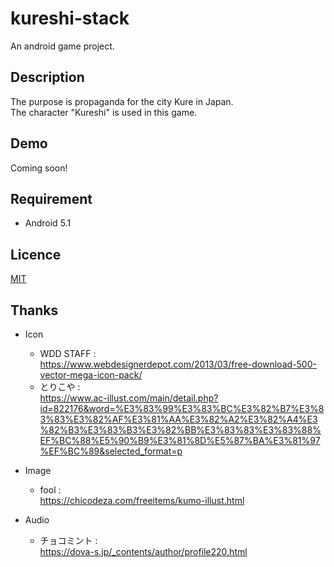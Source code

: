 # kureshi-stack

An android game project.  

## Description
The purpose is propaganda for the city Kure in Japan.  
The character "Kureshi" is used in this game.  

## Demo
Coming soon!

## Requirement
* Android 5.1

## Licence
[MIT](https://github.com/tcnksm/tool/blob/master/LICENCE)  

## Thanks
* Icon
    *  WDD STAFF :  
     https://www.webdesignerdepot.com/2013/03/free-download-500-vector-mega-icon-pack/
    * とりこや :   
     https://www.ac-illust.com/main/detail.php?id=822176&word=%E3%83%99%E3%83%BC%E3%82%B7%E3%83%83%E3%82%AF%E3%81%AA%E3%82%A2%E3%82%A4%E3%82%B3%E3%83%B3%E3%82%BB%E3%83%83%E3%83%88%EF%BC%88%E5%90%B9%E3%81%8D%E5%87%BA%E3%81%97%EF%BC%89&selected_format=p

* Image
    * fool :  
    https://chicodeza.com/freeitems/kumo-illust.html

* Audio
    * チョコミント :  
    https://dova-s.jp/_contents/author/profile220.html
